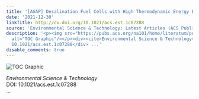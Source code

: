 ```yaml
---
title: '[ASAP] Desalination Fuel Cells with High Thermodynamic Energy Efficiency'
date: '2021-12-30'
linkTitle: http://dx.doi.org/10.1021/acs.est.1c07288
source: 'Environmental Science & Technology: Latest Articles (ACS Publications)'
description: '<p><img src="https://pubs.acs.org/na101/home/literatum/publisher/achs/journals/content/esthag/0/esthag.ahead-of-print/acs.est.1c07288/20211230/images/medium/es1c07288_0006.gif"
  alt="TOC Graphic"/></p><div><cite>Environmental Science & Technology</cite></div><div>DOI:
  10.1021/acs.est.1c07288</div> ...'
disable_comments: true
---
```

<p><img src="https://pubs.acs.org/na101/home/literatum/publisher/achs/journals/content/esthag/0/esthag.ahead-of-print/acs.est.1c07288/20211230/images/medium/es1c07288_0006.gif" alt="TOC Graphic"/></p><div><cite>Environmental Science & Technology</cite></div><div>DOI: 10.1021/acs.est.1c07288</div> ...